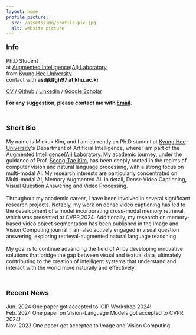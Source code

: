 ```yaml
---
layout: home
profile_picture:
  src: /assets/img/profile-pic.jpg
  alt: website picture
---
```

<p style="font-size: 18px;">
  <strong>Info</strong><br>
</p>
<p>
  Ph.D Student <br>at <a href="http://ailab.khu.ac.kr/" target="_blank">Augmented Intelligence(AI) Laboratory</a><br>from <a href="https://khu.ac.kr/">Kyung Hee University</a> <br>contact with <strong>asdjklfgh97 at khu.ac.kr </strong>
</p>
<p>
  <a href="/assets/pdf/CV_MinKukKim.pdf" target="_blank">CV</a> / <a href="https://github.com/Geppa" target="_blank">Github</a> / <a href="https://www.linkedin.com/in/minkuk-kim-71b5482bb/?locale=en_US" target="_blank">LinkedIn</a> / <a href="https://scholar.google.com/citations?user=omTinbUAAAAJ&hl=ko" target="_blank">Google Scholar</a><br>
</p>
<p>
  <strong>For any suggestion, please contact me with <a href="mailto:asdjklfgh97@khu.ac.kr">Email</a>.</strong><br>
</p>
<br>
<p style="font-size: 18px;">
  <strong>Short Bio</strong><br>
</p>
<p>
  My name is Minkuk Kim, and I am currently an Ph.D student at <a href="https://khu.ac.kr/" target="_blank">Kyung Hee University</a>'s Department of Artificial Intelligence, where I am part of the <a href="http://ailab.khu.ac.kr/" target="_blank">Augmented Intelligence(AI) Laboratory</a>. My academic journey, under the guidance of Prof. <a href="https://sites.google.com/site/sseongtaekim/home?authuser=0" target="_blank">Seong-Tae Kim</a>, has been deeply rooted in the realms of computer vision and natural language processing, with a strong focus on multi-modal AI. My research interests are particularly concentrated on Multi-modal AI, Memory Augmented AI. In detail, Dense Video Captioning, Visual Question Answering and Video Processing.
  <br><br>
  Throughout my academic career, I have been involved in several significant research projects. Notably, my work on dense video captioning has led to the development of a model incorporating cross-modal memory retrieval, which was presented at CVPR 2024. Additionally, my research on memory-based video object segmentation has been published in the Image and Vision Computing journal. I am also actively engaged in visual question answering, exploring retrieval-augmented natural language reasoning.
  <br><br>
  My goal is to continue advancing the field of AI by developing innovative solutions that bridge the gap between visual and textual data, ultimately contributing to the creation of intelligent systems that understand and interact with the world more naturally and effectively.
</p>
<br>
<p style="font-size: 18px;">
  <strong>Recent News</strong><br>
</p>
<p>
Jun. 2024 One paper got accepted to ICIP Workshop 2024!<br>
Feb. 2024 One paper on Vision-Language Models got accepted to CVPR 2024!<br>
Nov. 2023 One paper got accepted to Image and Vision Computing!<br>
<p>